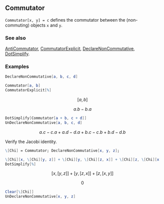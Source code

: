 ## Commutator

`Commutator[x, y] = c` defines the commutator between the (non-commuting) objects `x` and `y`.

### See also

[AntiCommutator](AntiCommutator), [CommutatorExplicit](CommutatorExplicit), [DeclareNonCommutative](DeclareNonCommutative), [DotSimplify](DotSimplify).

### Examples

```mathematica
DeclareNonCommutative[a, b, c, d]
```

```mathematica
Commutator[a, b]
CommutatorExplicit[%]
```

$$[a,b]$$

$$a.b-b.a$$

```mathematica
DotSimplify[Commutator[a + b, c + d]] 
UnDeclareNonCommutative[a, b, c, d]
```

$$a.c-c.a+a.d-d.a+b.c-c.b+b.d-d.b$$

Verify the Jacobi identity.

```mathematica
\[Chi] = Commutator; DeclareNonCommutative[x, y, z];
```

```mathematica
\[Chi][x, \[Chi][y, z]] + \[Chi][y, \[Chi][z, x]] + \[Chi][z, \[Chi][x, y]]
DotSimplify[%]
```

$$[x,[y,z]]+[y,[z,x]]+[z,[x,y]]$$

$$0$$

```mathematica
Clear[\[Chi]]
UnDeclareNonCommutative[x, y, z]
```